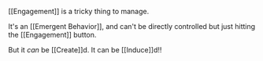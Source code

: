 [[Engagement]] is a tricky thing to manage.

It's an [[Emergent Behavior]], and can't be directly controlled but just hitting the [[Engagement]] button.

But it *can* be [[Create]]d. It can be [[Induce]]d!!